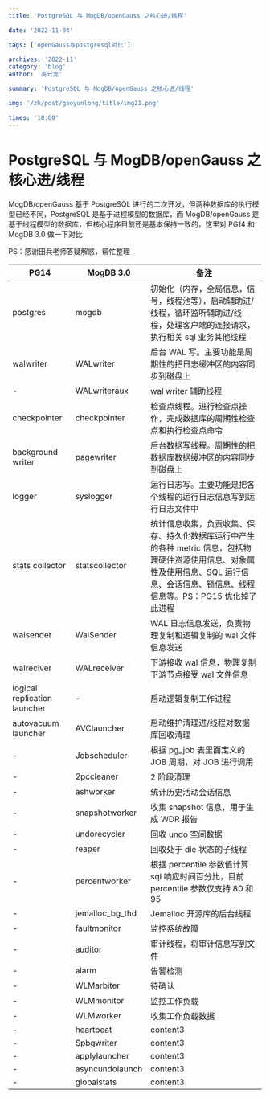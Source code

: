 ```yaml
---
title: 'PostgreSQL 与 MogDB/openGauss 之核心进/线程'

date: '2022-11-04'

tags: ['openGauss与postgresql对比']

archives: '2022-11'
category: 'blog'
author: '高云龙'

summary: 'PostgreSQL 与 MogDB/openGauss 之核心进/线程'

img: '/zh/post/gaoyunlong/title/img21.png'

times: '18:00'
---
```


# PostgreSQL 与 MogDB/openGauss 之核心进/线程

MogDB/openGauss 基于 PostgreSQL 进行的二次开发，但两种数据库的执行模型已经不同，PostgreSQL 是基于进程模型的数据库，而 MogDB/openGauss 是基于线程模型的数据库，但核心程序目前还是基本保持一致的，这里对 PG14 和 MogDB 3.0 做一下对比

PS：感谢田兵老师答疑解惑，帮忙整理

| PG14                         | MogDB 3.0       | 备注                                                                                                                                                                                      |
| ---------------------------- | --------------- | ----------------------------------------------------------------------------------------------------------------------------------------------------------------------------------------- |
| postgres                     | mogdb           | 初始化（内存，全局信息，信号，线程池等），启动辅助进/线程，循环监听辅助进/线程，处理客户端的连接请求，执行相关 sql 业务其他线程                                                           |
| walwriter                    | WALwriter       | 后台 WAL 写。主要功能是周期性的把日志缓冲区的内容同步到磁盘上                                                                                                                             |
| -                            | WALwriteraux    | wal writer 辅助线程                                                                                                                                                                       |
| checkpointer                 | checkpointer    | 检查点线程。进行检查点操作，完成数据库的周期性检查点和执行检查点命令                                                                                                                      |
| background writer            | pagewriter      | 后台数据写线程。周期性的把数据库数据缓冲区的内容同步到磁盘上                                                                                                                              |
| logger                       | syslogger       | 运行日志写。主要功能是把各个线程的运行日志信息写到运行日志文件中                                                                                                                          |
| stats collector              | statscollector  | 统计信息收集，负责收集、保存、持久化数据库运行中产生的各种 metric 信息，包括物理硬件资源使用信息、对象属性及使用信息、SQL 运行信息、会话信息、锁信息、线程信息等。PS：PG15 优化掉了此进程 |
| walsender                    | WalSender       | WAL 日志信息发送，负责物理复制和逻辑复制的 wal 文件信息发送                                                                                                                               |
| walreciver                   | WALreceiver     | 下游接收 wal 信息，物理复制下游节点接受 wal 文件信息                                                                                                                                      |
| logical replication launcher | -               | 启动逻辑复制工作进程                                                                                                                                                                      |
| autovacuum launcher          | AVClauncher     | 启动维护清理进/线程对数据库回收清理                                                                                                                                                       |
| -                            | Jobscheduler    | 根据 pg_job 表里面定义的 JOB 周期，对 JOB 进行调用                                                                                                                                        |
| -                            | 2pccleaner      | 2 阶段清理                                                                                                                                                                                |
| -                            | ashworker       | 统计历史活动会话信息                                                                                                                                                                      |
| -                            | snapshotworker  | 收集 snapshot 信息，用于生成 WDR 报告                                                                                                                                                     |
| -                            | undorecycler    | 回收 undo 空间数据                                                                                                                                                                        |
| -                            | reaper          | 回收处于 die 状态的子线程                                                                                                                                                                 |
| -                            | percentworker   | 根据 percentile 参数值计算 sql 响应时间百分比，目前 percentile 参数仅支持 80 和 95                                                                                                        |
| -                            | jemalloc_bg_thd | Jemalloc 开源库的后台线程                                                                                                                                                                 |
| -                            | faultmonitor    | 监控系统故障                                                                                                                                                                              |
| -                            | auditor         | 审计线程，将审计信息写到文件                                                                                                                                                              |
| -                            | alarm           | 告警检测                                                                                                                                                                                  |
| -                            | WLMarbiter      | 待确认                                                                                                                                                                                    |
| -                            | WLMmonitor      | 监控工作负载                                                                                                                                                                              |
| -                            | WLMworker       | 收集工作负载数据                                                                                                                                                                          |
| -                            | heartbeat       | content3                                                                                                                                                                                  |
| -                            | Spbgwriter      | content3                                                                                                                                                                                  |
| -                            | applylauncher   | content3                                                                                                                                                                                  |
| -                            | asyncundolaunch | content3                                                                                                                                                                                  |
| -                            | globalstats     | content3                                                                                                                                                                                  |
